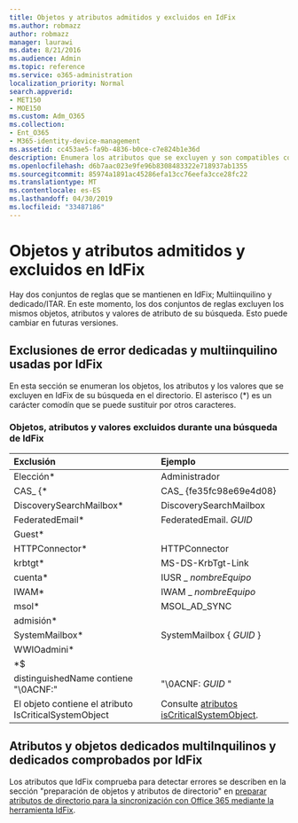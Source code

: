 ```yaml
---
title: Objetos y atributos admitidos y excluidos en IdFix
ms.author: robmazz
author: robmazz
manager: laurawi
ms.date: 8/21/2016
ms.audience: Admin
ms.topic: reference
ms.service: o365-administration
localization_priority: Normal
search.appverid:
- MET150
- MOE150
ms.custom: Adm_O365
ms.collection:
- Ent_O365
- M365-identity-device-management
ms.assetid: cc453ae5-fa9b-4836-b0ce-c7e824b1e36d
description: Enumera los atributos que se excluyen y son compatibles con la herramienta IdFix.
ms.openlocfilehash: d6b7aac023e9fe96b8308483322e718937ab1355
ms.sourcegitcommit: 85974a1891ac45286efa13cc76eefa3cce28fc22
ms.translationtype: MT
ms.contentlocale: es-ES
ms.lasthandoff: 04/30/2019
ms.locfileid: "33487186"
---
```

# <a name="idfix-excluded-and-supported-objects-and-attributes"></a>Objetos y atributos admitidos y excluidos en IdFix
Hay dos conjuntos de reglas que se mantienen en IdFix; Multiinquilino y dedicado/ITAR. En este momento, los dos conjuntos de reglas excluyen los mismos objetos, atributos y valores de atributo de su búsqueda. Esto puede cambiar en futuras versiones.
  
## <a name="multi-tenant-and-dedicated-error-exclusions-used-by-idfix"></a>Exclusiones de error dedicadas y multiinquilino usadas por IdFix
En esta sección se enumeran los objetos, los atributos y los valores que se excluyen en IdFix de su búsqueda en el directorio. El asterisco (\*) es un carácter comodín que se puede sustituir por otros caracteres.
  
### <a name="objects-attributes-and-values-excluded-during-an-idfix-search"></a>Objetos, atributos y valores excluidos durante una búsqueda de IdFix

|**Exclusión**|**Ejemplo**|
|:-----|:-----|
|Elección\* |Administrador |
|CAS_ {\*  |CAS_ {fe35fc98e69e4d08} |
|DiscoverySearchMailbox\*  |DiscoverySearchMailbox  |
|FederatedEmail\* |FederatedEmail. *GUID* |
|Guest\* ||
|HTTPConnector\*  |HTTPConnector |
|krbtgt\* |MS-DS-KrbTgt-Link |
|cuenta\* |IUSR _ *nombreEquipo* |
|IWAM\*  |IWAM _ *nombreEquipo* |
|msol\* |MSOL_AD_SYNC |
|admisión\* ||
|SystemMailbox\* |SystemMailbox { *GUID* }|
|WWIOadmini\*  ||
|\*$ ||
|distinguishedName contiene "\0ACNF:"|"\0ACNF: *GUID* " |
|El objeto contiene el atributo IsCriticalSystemObject |Consulte [atributos isCriticalSystemObject](https://go.microsoft.com/fwlink/p/?LinkId=401169). |
   
## <a name="multi-tenant-and-dedicated-objects-and-attributes-checked-by-idfix"></a>Atributos y objetos dedicados multiInquilinos y dedicados comprobados por IdFix
Los atributos que IdFix comprueba para detectar errores se describen en la sección "preparación de objetos y atributos de directorio" en [preparar atributos de directorio para la sincronización con Office 365 mediante la herramienta IdFix](prepare-directory-attributes-for-synch-with-idfix.md).
  

